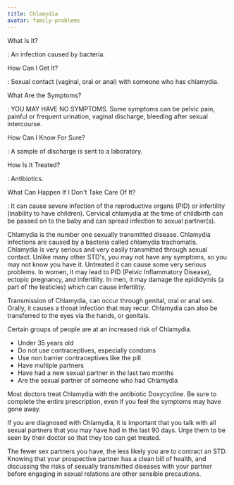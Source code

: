 ```yaml
---
title: Chlamydia
avatar: family-problems
---
```


What Is It?

: An infection caused by bacteria.

How Can I Get It?

: Sexual contact (vaginal, oral or anal) with someone who has chlamydia.

What Are the Symptoms?

: YOU MAY HAVE NO SYMPTOMS.  Some symptoms can be pelvic pain, painful
or frequent urination, vaginal discharge, bleeding after sexual
intercourse.

How Can I Know For Sure?

: A sample of discharge is sent to a laboratory.

How Is It Treated?

: Antibiotics.

What Can Happen If I Don't Take Care Of It?

: It can cause severe infection of the reproductive organs (PID) or
infertility (inability to have children).  Cervical chlamydia at the
time of childbirth can be passed on to the baby and can spread infection
to sexual partner(s).

Chlamydia is the number one sexually transmitted disease.  Chlamydia
infections are caused by a bacteria called chlamydia trachomatis.
Chlamydia is very serious and very easily transmitted through sexual
contact.  Unlike many other STD's, you may not have any symptoms, so you
may not know you have it.  Untreated it can cause some very serious
problems.  In women, it may lead to PID (Pelvic Inflammatory Disease),
ectopic pregnancy, and infertility.  In men, it may damage the
epididymis (a part of the testicles) which can cause infertility.

Transmission of Chlamydia, can occur through genital, oral or anal sex.
Orally, it causes a throat infection that may recur.  Chlamydia can also
be transferred to the eyes via the hands, or genitals.

Certain groups of people are at an increased risk of Chlamydia.

- Under 35 years old
- Do not use contraceptives, especially condoms
- Use non barrier contraceptives like the pill
- Have multiple partners
- Have had a new sexual partner in the last two months
- Are the sexual partner of someone who had Chlamydia

Most doctors treat Chlamydia with the antibiotic Doxycycline.  Be sure
to complete the entire prescription, even if you feel the symptoms may
have gone away.

If you are diagnosed with Chlamydia, it is important that you talk with
all sexual partners that you may have had in the last 90 days.  Urge
them to be seen by their doctor so that they too can get treated.

The fewer sex partners you have, the less likely you are to contract an
STD.  Knowing that your prospective partner has a clean bill of health,
and discussing the risks of sexually transmitted diseases with your
partner before engaging in sexual relations are other sensible
precautions.

